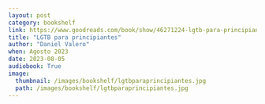 ```yaml
---
layout: post
category: bookshelf
link: https://www.goodreads.com/book/show/46271224-lgtb-para-principiantes
title: "LGTB para principiantes"
author: "Daniel Valero"
when: Agosto 2023
date: 2023-08-05
audiobook: True
image:
  thumbnail: /images/bookshelf/lgtbparaprincipiantes.jpg
  path: /images/bookshelf/lgtbparaprincipiantes.jpg
---
```

